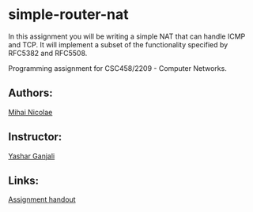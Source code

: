 # simple-router-nat
In this assignment you will be writing a simple NAT that can handle ICMP and TCP. It will implement a subset of the functionality specified by RFC5382 and RFC5508.

Programming assignment for CSC458/2209 - Computer Networks.

## Authors:
[Mihai Nicolae](http://github.com/mnicolae)  

## Instructor:
[Yashar Ganjali](http://www.cs.toronto.edu/~yganjali/)

## Links:
[Assignment handout](http://mnicolae.github.io/simple-router-nat/)

